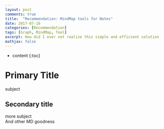 ```yaml
---
layout: post
comments: true
title:  "Recommendation: MindMap tools for Notes"
date: 2017-07-16
categories: [Recommendation]
tags: [Graph, MindMap, Tool]
excerpt: How did I ever not realize this simple and efficient solution to my notes taking problem from back in school, all the way through my post-graduation. You gotta try this out! No need to thank me for all the benefits you are going to see, in information organization
mathjax: false
---
```

* content
{:toc}

# Primary Title
subject

## Secondary title
more subject  
And other MD goodness


